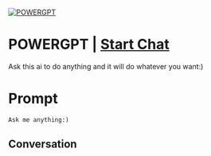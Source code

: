 
[![POWERGPT](https://flow-prompt-covers.s3.us-west-1.amazonaws.com/icon/Flat/i4.png)](https://gptcall.net/chat.html?data=%7B%22contact%22%3A%7B%22id%22%3A%22XKZUCaUhe_BE6WSsHCDVs%22%2C%22flow%22%3Atrue%7D%7D)
# POWERGPT | [Start Chat](https://gptcall.net/chat.html?data=%7B%22contact%22%3A%7B%22id%22%3A%22XKZUCaUhe_BE6WSsHCDVs%22%2C%22flow%22%3Atrue%7D%7D)
Ask this ai to do anything and it will do whatever you want:)

# Prompt

```
Ask me anything:)
```

## Conversation




